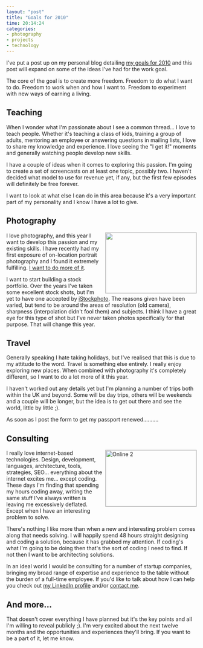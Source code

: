 ```yaml
---
layout: "post"
title: "Goals for 2010"
time: 20:14:24
categories: 
- photography
- projects
- technology
---
```

<p>I've put a post up on my personal blog detailing <a href="http://tastingtheacorn.com/goals-for-2010">my goals for 2010</a> and this post will expand on some of the ideas I've had for the work goal.</p> <p>The core of the goal is to create more freedom. Freedom to do what I want to do. Freedom to work when and how I want to. Freedom to experiment with new ways of earning a living.</p><!--more--><h2>Teaching</h2> <p>When I wonder what I'm passionate about I see a common thread... I love to teach people. Whether it's teaching a class of kids, training a group of adults, mentoring an employee or answering questions in mailing lists, I love to share my knowledge and experience. I love seeing the "I get it!" moments and generally watching people develop new skills.</p> <p>I have a couple of ideas when it comes to exploring this passion. I'm going to create a set of screencasts on at least one topic, possibly two. I haven't decided what model to use for revenue yet, if any, but the first few episodes will definitely be free forever.</p> <p>I want to look at what else I can do in this area because it's a very important part of my personality and I know I have a lot to give.</p> <h2>Photography</h2> <div style="float: right; padding-left: 8px; padding-bottom: 4px;"><a title="View '' on Flickr.com" href="http://www.flickr.com/photos/7913872@N03/3974560256"><img style="border: 1px solid #bebebe;" src="http://farm3.static.flickr.com/2603/3974560256_195892053d_m.jpg" border="0" alt="" width="240" height="160" /></a></div> <p>I love photography, and this year I want to develop this passion and my existing skills. I have recently had my first exposure of on-location portrait photography and I found it extremely fulfilling. <a href="/2009/11/26/in-search-of-models/">I want to do more of it</a>.</p> <p>I want to start building a stock portfolio. Over the years I've taken some excellent stock shots, but I'm yet to have one accepted by <a href="http://www.istockphoto.com/">iStockphoto</a>. The reasons given have been varied, but tend to be around the areas of resolution (old camera), sharpness (interpolation didn't fool them) and subjects. I think I have a great eye for this type of shot but I've never taken photos specifically for that purpose. That will change this year.</p> <h2>Travel</h2> <p>Generally speaking I hate taking holidays, but I've realised that this is due to my attitude to the word. Travel is something else entirely. I really enjoy exploring new places. When combined with photography it's completely different, so I want to do a lot more of it this year.</p> <p>I haven't worked out any details yet but I'm planning a number of trips both within the UK and beyond. Some will be day trips, others will be weekends and a couple will be longer, but the idea is to get out there and see the world, little by little ;).</p> <p>As soon as I post the form to get my passport renewed..........</p> <h2>Consulting</h2> <div style="float: right; padding-left: 8px; padding-bottom: 4px;"><a title="View 'Online 2' on Flickr.com" href="http://www.flickr.com/photos/7913872@N03/481929512"><img style="border: 1px solid #bebebe;" src="http://farm1.static.flickr.com/172/481929512_f76fa4d5c9_m.jpg" border="0" alt="Online 2" width="240" height="149" /></a></div> <p>I really love internet-based technologies. Design, development, languages, architecture, tools, strategies, SEO... everything about the internet excites me... except coding. These days I'm finding that spending my hours coding away, writing the same stuff I've always written is leaving me excessively deflated. Except when I have an interesting problem to solve.</p> <p>There's nothing I like more than when a new and interesting problem comes along that needs solving. I will happily spend 48 hours straight designing and coding a solution, because it has grabbed my attention. If coding's what I'm going to be doing then that's the sort of coding I need to find. If not then I want to be architecting solutions.</p> <p>In an ideal world I would be consulting for a number of startup companies, bringing my broad range of expertise and experience to the table without the burden of a full-time employee. If you'd like to talk about how I can help you check out <a href="http://uk.linkedin.com/in/stuartdallas">my LinkedIn profile</a> and/or <a href="http://3ft9.com/contact/">contact me</a>.</p> <h2>And more...</h2> <p>That doesn't cover everything I have planned but it's the key points and all I'm willing to reveal publicly ;). I'm very excited about the next twelve months and the opportunities and experiences they'll bring. If you want to be a part of it, let me know.</p>